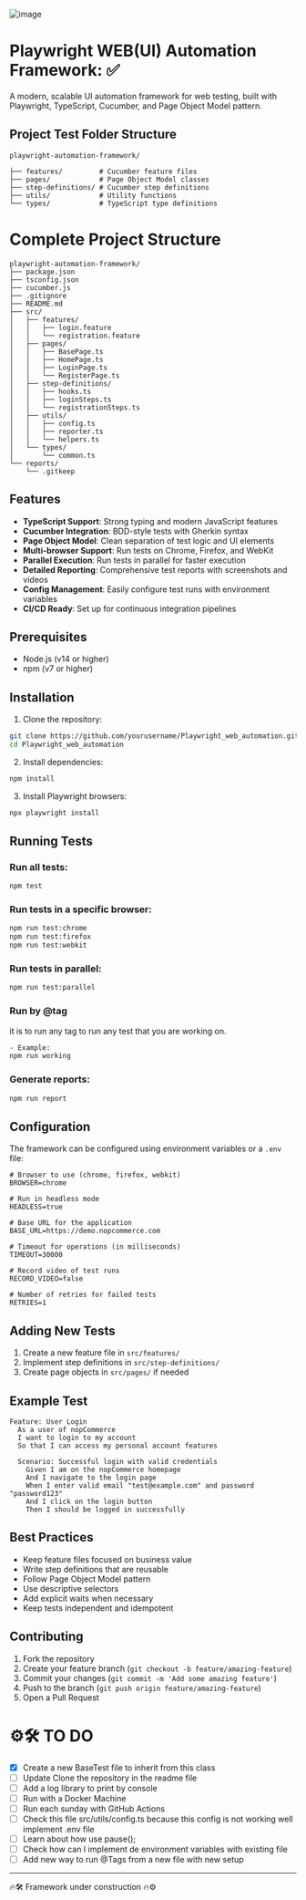 ![image](https://github.com/user-attachments/assets/31f26d24-1148-4861-ba67-bafd32fdedd3)

# Playwright WEB(UI) Automation Framework: ✅

A modern, scalable UI automation framework for web testing, built with Playwright, TypeScript, Cucumber, and Page Object
Model pattern.

## Project Test Folder Structure

```text
playwright-automation-framework/

├── features/         # Cucumber feature files
├── pages/            # Page Object Model classes
├── step-definitions/ # Cucumber step definitions
├── utils/            # Utility functions
└── types/            # TypeScript type definitions
```

# Complete Project Structure

```text
playwright-automation-framework/
├── package.json
├── tsconfig.json
├── cucumber.js
├── .gitignore
├── README.md
├── src/
│   ├── features/
│   │   ├── login.feature
│   │   └── registration.feature
│   ├── pages/
│   │   ├── BasePage.ts
│   │   ├── HomePage.ts
│   │   ├── LoginPage.ts
│   │   └── RegisterPage.ts
│   ├── step-definitions/
│   │   ├── hooks.ts
│   │   ├── loginSteps.ts
│   │   └── registrationSteps.ts
│   ├── utils/
│   │   ├── config.ts
│   │   ├── reporter.ts
│   │   └── helpers.ts
│   └── types/
│       └── common.ts
└── reports/
    └── .gitkeep
```

## Features

- **TypeScript Support**: Strong typing and modern JavaScript features
- **Cucumber Integration**: BDD-style tests with Gherkin syntax
- **Page Object Model**: Clean separation of test logic and UI elements
- **Multi-browser Support**: Run tests on Chrome, Firefox, and WebKit
- **Parallel Execution**: Run tests in parallel for faster execution
- **Detailed Reporting**: Comprehensive test reports with screenshots and videos
- **Config Management**: Easily configure test runs with environment variables
- **CI/CD Ready**: Set up for continuous integration pipelines

## Prerequisites

- Node.js (v14 or higher)
- npm (v7 or higher)

## Installation

1. Clone the repository:

```bash
git clone https://github.com/yourusername/Playwright_web_automation.git
cd Playwright_web_automation
```

2. Install dependencies:

```bash
npm install
```

3. Install Playwright browsers:

```bash
npx playwright install
```

## Running Tests

### Run all tests:

```bash
npm test
```

### Run tests in a specific browser:

```bash
npm run test:chrome
npm run test:firefox
npm run test:webkit
```

### Run tests in parallel:

```bash
npm run test:parallel
```

### Run by @tag

it is to run any tag to run any test that you are working on.

```bash
- Example:
npm run working
```

### Generate reports:

```bash
npm run report
```

## Configuration

The framework can be configured using environment variables or a `.env` file:

```env
# Browser to use (chrome, firefox, webkit)
BROWSER=chrome

# Run in headless mode
HEADLESS=true

# Base URL for the application
BASE_URL=https://demo.nopcommerce.com

# Timeout for operations (in milliseconds)
TIMEOUT=30000

# Record video of test runs
RECORD_VIDEO=false

# Number of retries for failed tests
RETRIES=1
```

## Adding New Tests

1. Create a new feature file in `src/features/`
2. Implement step definitions in `src/step-definitions/`
3. Create page objects in `src/pages/` if needed

## Example Test

```gherkin
Feature: User Login
  As a user of nopCommerce
  I want to login to my account
  So that I can access my personal account features

  Scenario: Successful login with valid credentials
    Given I am on the nopCommerce homepage
    And I navigate to the login page
    When I enter valid email "test@example.com" and password "password123"
    And I click on the login button
    Then I should be logged in successfully
```

## Best Practices

- Keep feature files focused on business value
- Write step definitions that are reusable
- Follow Page Object Model pattern
- Use descriptive selectors
- Add explicit waits when necessary
- Keep tests independent and idempotent

## Contributing

1. Fork the repository
2. Create your feature branch (`git checkout -b feature/amazing-feature`)
3. Commit your changes (`git commit -m 'Add some amazing feature'`)
4. Push to the branch (`git push origin feature/amazing-feature`)
5. Open a Pull Request

# ⚙️🛠️ TO DO

- [X] Create a new BaseTest file to inherit from this class
- [ ] Update Clone the repository in the readme file
- [ ] Add a log library to print by console
- [ ] Run with a Docker Machine
- [ ] Run each sunday with GitHub Actions
- [ ] Check this file src/utils/config.ts because this config is not working well implement .env file
- [ ] Learn about how use pause();
- [ ] Check how can I implement de environment variables with existing file
- [ ] Add new way to run @Tags from a new file with new setup

---
🔥🛠️ Framework under construction 🔥⚙️
